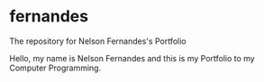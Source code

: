 # fernandes

The repository for Nelson Fernandes's Portfolio

Hello, my name is Nelson Fernandes and this is my Portfolio to my Computer Programming.
